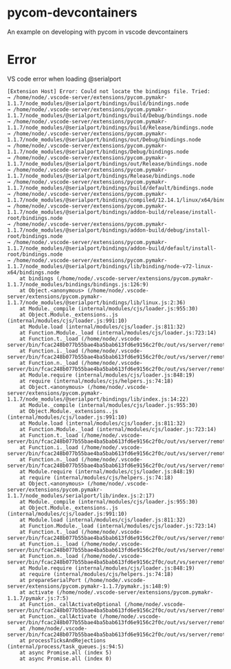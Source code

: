 # pycom-devcontainers
An example on developing with pycom in vscode devcontainers


# Error

VS code error when loading @serialport

    [Extension Host] Error: Could not locate the bindings file. Tried: 
    → /home/node/.vscode-server/extensions/pycom.pymakr-1.1.7/node_modules/@serialport/bindings/build/bindings.node 
    → /home/node/.vscode-server/extensions/pycom.pymakr-1.1.7/node_modules/@serialport/bindings/build/Debug/bindings.node 
    → /home/node/.vscode-server/extensions/pycom.pymakr-1.1.7/node_modules/@serialport/bindings/build/Release/bindings.node 
    → /home/node/.vscode-server/extensions/pycom.pymakr-1.1.7/node_modules/@serialport/bindings/out/Debug/bindings.node 
    → /home/node/.vscode-server/extensions/pycom.pymakr-1.1.7/node_modules/@serialport/bindings/Debug/bindings.node 
    → /home/node/.vscode-server/extensions/pycom.pymakr-1.1.7/node_modules/@serialport/bindings/out/Release/bindings.node 
    → /home/node/.vscode-server/extensions/pycom.pymakr-1.1.7/node_modules/@serialport/bindings/Release/bindings.node 
    → /home/node/.vscode-server/extensions/pycom.pymakr-1.1.7/node_modules/@serialport/bindings/build/default/bindings.node 
    → /home/node/.vscode-server/extensions/pycom.pymakr-1.1.7/node_modules/@serialport/bindings/compiled/12.14.1/linux/x64/bindings.node 
    → /home/node/.vscode-server/extensions/pycom.pymakr-1.1.7/node_modules/@serialport/bindings/addon-build/release/install-root/bindings.node 
    → /home/node/.vscode-server/extensions/pycom.pymakr-1.1.7/node_modules/@serialport/bindings/addon-build/debug/install-root/bindings.node 
    → /home/node/.vscode-server/extensions/pycom.pymakr-1.1.7/node_modules/@serialport/bindings/addon-build/default/install-root/bindings.node 
    → /home/node/.vscode-server/extensions/pycom.pymakr-1.1.7/node_modules/@serialport/bindings/lib/binding/node-v72-linux-x64/bindings.node
    	at bindings (/home/node/.vscode-server/extensions/pycom.pymakr-1.1.7/node_modules/bindings/bindings.js:126:9)
    	at Object.<anonymous> (/home/node/.vscode-server/extensions/pycom.pymakr-1.1.7/node_modules/@serialport/bindings/lib/linux.js:2:36)
    	at Module._compile (internal/modules/cjs/loader.js:955:30)
    	at Object.Module._extensions..js (internal/modules/cjs/loader.js:991:10)
    	at Module.load (internal/modules/cjs/loader.js:811:32)
    	at Function.Module._load (internal/modules/cjs/loader.js:723:14)
    	at Function.t._load (/home/node/.vscode-server/bin/fcac248b077b55bae4ba5bab613fd6e9156c2f0c/out/vs/server/remoteExtensionHostProcess.js:1088:776)
    	at Function.i._load (/home/node/.vscode-server/bin/fcac248b077b55bae4ba5bab613fd6e9156c2f0c/out/vs/server/remoteExtensionHostProcess.js:1058:665)
    	at Function.n._load (/home/node/.vscode-server/bin/fcac248b077b55bae4ba5bab613fd6e9156c2f0c/out/vs/server/remoteExtensionHostProcess.js:1054:844)
    	at Module.require (internal/modules/cjs/loader.js:848:19)
    	at require (internal/modules/cjs/helpers.js:74:18)
    	at Object.<anonymous> (/home/node/.vscode-server/extensions/pycom.pymakr-1.1.7/node_modules/@serialport/bindings/lib/index.js:14:22)
    	at Module._compile (internal/modules/cjs/loader.js:955:30)
    	at Object.Module._extensions..js (internal/modules/cjs/loader.js:991:10)
    	at Module.load (internal/modules/cjs/loader.js:811:32)
    	at Function.Module._load (internal/modules/cjs/loader.js:723:14)
    	at Function.t._load (/home/node/.vscode-server/bin/fcac248b077b55bae4ba5bab613fd6e9156c2f0c/out/vs/server/remoteExtensionHostProcess.js:1088:776)
    	at Function.i._load (/home/node/.vscode-server/bin/fcac248b077b55bae4ba5bab613fd6e9156c2f0c/out/vs/server/remoteExtensionHostProcess.js:1058:665)
    	at Function.n._load (/home/node/.vscode-server/bin/fcac248b077b55bae4ba5bab613fd6e9156c2f0c/out/vs/server/remoteExtensionHostProcess.js:1054:844)
    	at Module.require (internal/modules/cjs/loader.js:848:19)
    	at require (internal/modules/cjs/helpers.js:74:18)
    	at Object.<anonymous> (/home/node/.vscode-server/extensions/pycom.pymakr-1.1.7/node_modules/serialport/lib/index.js:2:17)
    	at Module._compile (internal/modules/cjs/loader.js:955:30)
    	at Object.Module._extensions..js (internal/modules/cjs/loader.js:991:10)
    	at Module.load (internal/modules/cjs/loader.js:811:32)
    	at Function.Module._load (internal/modules/cjs/loader.js:723:14)
    	at Function.t._load (/home/node/.vscode-server/bin/fcac248b077b55bae4ba5bab613fd6e9156c2f0c/out/vs/server/remoteExtensionHostProcess.js:1088:776)
    	at Function.i._load (/home/node/.vscode-server/bin/fcac248b077b55bae4ba5bab613fd6e9156c2f0c/out/vs/server/remoteExtensionHostProcess.js:1058:665)
    	at Function.n._load (/home/node/.vscode-server/bin/fcac248b077b55bae4ba5bab613fd6e9156c2f0c/out/vs/server/remoteExtensionHostProcess.js:1054:844)
    	at Module.require (internal/modules/cjs/loader.js:848:19)
    	at require (internal/modules/cjs/helpers.js:74:18)
    	at prepareSerialPort (/home/node/.vscode-server/extensions/pycom.pymakr-1.1.7/pymakr.js:148:9)
    	at activate (/home/node/.vscode-server/extensions/pycom.pymakr-1.1.7/pymakr.js:7:5)
    	at Function._callActivateOptional (/home/node/.vscode-server/bin/fcac248b077b55bae4ba5bab613fd6e9156c2f0c/out/vs/server/remoteExtensionHostProcess.js:957:980)
    	at Function._callActivate (/home/node/.vscode-server/bin/fcac248b077b55bae4ba5bab613fd6e9156c2f0c/out/vs/server/remoteExtensionHostProcess.js:957:631)
    	at /home/node/.vscode-server/bin/fcac248b077b55bae4ba5bab613fd6e9156c2f0c/out/vs/server/remoteExtensionHostProcess.js:956:126
    	at processTicksAndRejections (internal/process/task_queues.js:94:5)
    	at async Promise.all (index 5)
    	at async Promise.all (index 0)